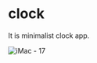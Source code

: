 # clock
It is minimalist clock app.

![iMac - 17](https://user-images.githubusercontent.com/93827592/183235858-a356d0bd-001c-4ab1-8d96-c5290d79041d.png)
